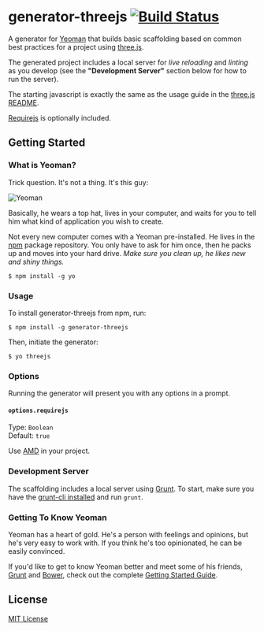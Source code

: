 # generator-threejs [![Build Status](https://secure.travis-ci.org/timmywil/generator-threejs.png?branch=master)](https://travis-ci.org/timmywil/generator-threejs)

A generator for [Yeoman](http://yeoman.io) that builds basic scaffolding based on common best practices for a project using [three.js](https://github.com/mrdoob/three.js).

The generated project includes a local server for *live reloading* and *linting* as you develop (see the **"Development Server"** section below for how to run the server).

The starting javascript is exactly the same as the usage guide in the [three.js README](https://github.com/mrdoob/three.js/blob/master/README.md).

[Requirejs](http://requirejs.org) is optionally included.


## Getting Started

### What is Yeoman?

Trick question. It's not a thing. It's this guy:

![Yeoman](http://i.imgur.com/JHaAlBJ.png)

Basically, he wears a top hat, lives in your computer, and waits for you to tell him what kind of application you wish to create.

Not every new computer comes with a Yeoman pre-installed. He lives in the [npm](https://npmjs.org) package repository. You only have to ask for him once, then he packs up and moves into your hard drive. *Make sure you clean up, he likes new and shiny things.*

```
$ npm install -g yo
```

### Usage

To install generator-threejs from npm, run:

```
$ npm install -g generator-threejs
```

Then, initiate the generator:

```
$ yo threejs
```

### Options

Running the generator will present you with any options in a prompt.

#### `options.requirejs`
Type: `Boolean`  
Default: `true`

Use [AMD](requirejs.org/docs/whyamd.html) in your project.

### Development Server

The scaffolding includes a local server using [Grunt](http://gruntjs.com). To start, make sure you have the [grunt-cli installed](http://gruntjs.com/getting-started) and run `grunt`.

### Getting To Know Yeoman

Yeoman has a heart of gold. He's a person with feelings and opinions, but he's very easy to work with. If you think he's too opinionated, he can be easily convinced.

If you'd like to get to know Yeoman better and meet some of his friends, [Grunt](http://gruntjs.com) and [Bower](http://bower.io), check out the complete [Getting Started Guide](https://github.com/yeoman/yeoman/wiki/Getting-Started).

## License

[MIT License](http://en.wikipedia.org/wiki/MIT_License)
